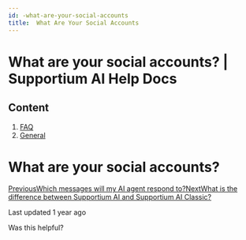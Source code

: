 ```yaml
---
id: -what-are-your-social-accounts
title:  What Are Your Social Accounts
---
```



# What are your social accounts? | Supportium AI Help Docs

## Content

  1. [FAQ](/faq)
  2. [General](/faq/general)

# What are your social accounts?

[PreviousWhich messages will my AI agent respond to?](/faq/general/which-messages-will-my-ai-agent-respond-to)[NextWhat is the difference between Supportium AI and Supportium AI Classic?](/faq/general/what-is-the-difference-between-my-askai-and-my-askai-classic)

Last updated 1 year ago

Was this helpful?

